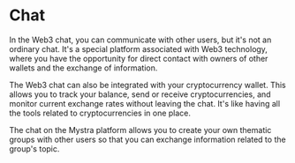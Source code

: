 # Chat

In the Web3 chat, you can communicate with other users, but it's not an ordinary chat. It's a special platform associated with Web3 technology, where you have the opportunity for direct contact with owners of other wallets and the exchange of information.

The Web3 chat can also be integrated with your cryptocurrency wallet. This allows you to track your balance, send or receive cryptocurrencies, and monitor current exchange rates without leaving the chat. It's like having all the tools related to cryptocurrencies in one place.

The chat on the Mystra platform allows you to create your own thematic groups with other users so that you can exchange information related to the group's topic.


